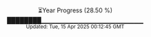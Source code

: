 <p align="center">
⏳Year Progress (28.50 %)<br>
████████▁▁▁▁▁▁▁▁▁▁▁▁▁▁▁▁▁▁▁▁▁▁ <br>
<sub>Updated: Tue, 15 Apr 2025 00:12:45 GMT</sub>
</p>

